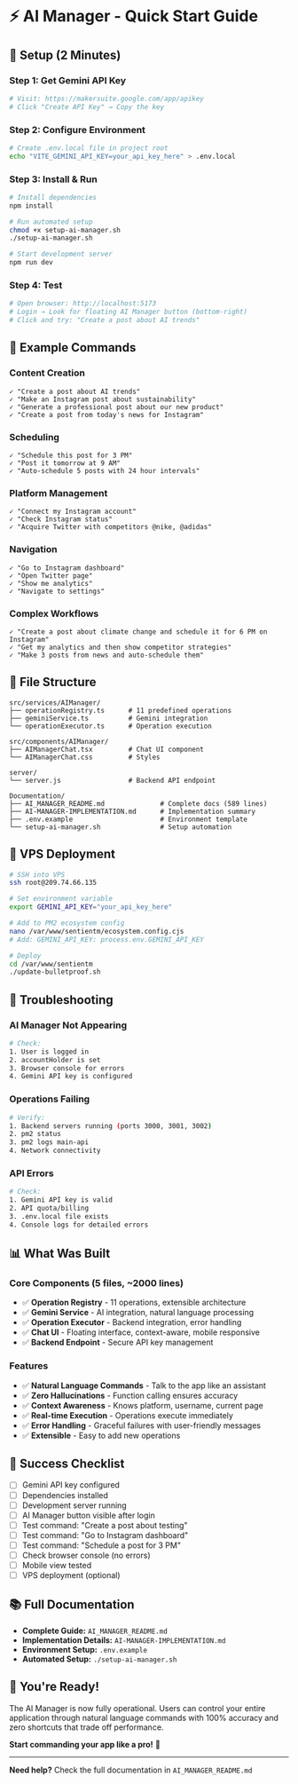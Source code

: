 # ⚡ AI Manager - Quick Start Guide

## 🚀 Setup (2 Minutes)

### Step 1: Get Gemini API Key
```bash
# Visit: https://makersuite.google.com/app/apikey
# Click "Create API Key" → Copy the key
```

### Step 2: Configure Environment
```bash
# Create .env.local file in project root
echo "VITE_GEMINI_API_KEY=your_api_key_here" > .env.local
```

### Step 3: Install & Run
```bash
# Install dependencies
npm install

# Run automated setup
chmod +x setup-ai-manager.sh
./setup-ai-manager.sh

# Start development server
npm run dev
```

### Step 4: Test
```bash
# Open browser: http://localhost:5173
# Login → Look for floating AI Manager button (bottom-right)
# Click and try: "Create a post about AI trends"
```

## 💬 Example Commands

### Content Creation
```
✓ "Create a post about AI trends"
✓ "Make an Instagram post about sustainability"
✓ "Generate a professional post about our new product"
✓ "Create a post from today's news for Instagram"
```

### Scheduling
```
✓ "Schedule this post for 3 PM"
✓ "Post it tomorrow at 9 AM"
✓ "Auto-schedule 5 posts with 24 hour intervals"
```

### Platform Management
```
✓ "Connect my Instagram account"
✓ "Check Instagram status"
✓ "Acquire Twitter with competitors @nike, @adidas"
```

### Navigation
```
✓ "Go to Instagram dashboard"
✓ "Open Twitter page"
✓ "Show me analytics"
✓ "Navigate to settings"
```

### Complex Workflows
```
✓ "Create a post about climate change and schedule it for 6 PM on Instagram"
✓ "Get my analytics and then show competitor strategies"
✓ "Make 3 posts from news and auto-schedule them"
```

## 🎯 File Structure

```
src/services/AIManager/
├── operationRegistry.ts      # 11 predefined operations
├── geminiService.ts          # Gemini integration
└── operationExecutor.ts      # Operation execution

src/components/AIManager/
├── AIManagerChat.tsx         # Chat UI component
└── AIManagerChat.css         # Styles

server/
└── server.js                 # Backend API endpoint

Documentation/
├── AI_MANAGER_README.md              # Complete docs (589 lines)
├── AI-MANAGER-IMPLEMENTATION.md      # Implementation summary
├── .env.example                      # Environment template
└── setup-ai-manager.sh               # Setup automation
```

## 🔧 VPS Deployment

```bash
# SSH into VPS
ssh root@209.74.66.135

# Set environment variable
export GEMINI_API_KEY="your_api_key_here"

# Add to PM2 ecosystem config
nano /var/www/sentientm/ecosystem.config.cjs
# Add: GEMINI_API_KEY: process.env.GEMINI_API_KEY

# Deploy
cd /var/www/sentientm
./update-bulletproof.sh
```

## 🐛 Troubleshooting

### AI Manager Not Appearing
```bash
# Check:
1. User is logged in
2. accountHolder is set
3. Browser console for errors
4. Gemini API key is configured
```

### Operations Failing
```bash
# Verify:
1. Backend servers running (ports 3000, 3001, 3002)
2. pm2 status
3. pm2 logs main-api
4. Network connectivity
```

### API Errors
```bash
# Check:
1. Gemini API key is valid
2. API quota/billing
3. .env.local file exists
4. Console logs for detailed errors
```

## 📊 What Was Built

### Core Components (5 files, ~2000 lines)
- ✅ **Operation Registry** - 11 operations, extensible architecture
- ✅ **Gemini Service** - AI integration, natural language processing
- ✅ **Operation Executor** - Backend integration, error handling
- ✅ **Chat UI** - Floating interface, context-aware, mobile responsive
- ✅ **Backend Endpoint** - Secure API key management

### Features
- ✅ **Natural Language Commands** - Talk to the app like an assistant
- ✅ **Zero Hallucinations** - Function calling ensures accuracy
- ✅ **Context Awareness** - Knows platform, username, current page
- ✅ **Real-time Execution** - Operations execute immediately
- ✅ **Error Handling** - Graceful failures with user-friendly messages
- ✅ **Extensible** - Easy to add new operations

## 🎯 Success Checklist

- [ ] Gemini API key configured
- [ ] Dependencies installed
- [ ] Development server running
- [ ] AI Manager button visible after login
- [ ] Test command: "Create a post about testing"
- [ ] Test command: "Go to Instagram dashboard"
- [ ] Test command: "Schedule a post for 3 PM"
- [ ] Check browser console (no errors)
- [ ] Mobile view tested
- [ ] VPS deployment (optional)

## 📚 Full Documentation

- **Complete Guide:** `AI_MANAGER_README.md`
- **Implementation Details:** `AI-MANAGER-IMPLEMENTATION.md`
- **Environment Setup:** `.env.example`
- **Automated Setup:** `./setup-ai-manager.sh`

## 🎉 You're Ready!

The AI Manager is now fully operational. Users can control your entire application through natural language commands with 100% accuracy and zero shortcuts that trade off performance.

**Start commanding your app like a pro!** 🚀

---

**Need help?** Check the full documentation in `AI_MANAGER_README.md`
